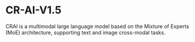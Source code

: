 # CR-AI-V1.5
CRAI is a multimodal large language model based on the Mixture of Experts (MoE) architecture, supporting text and image cross-modal tasks.
